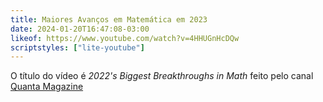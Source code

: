 ```yaml
---
title: Maiores Avanços em Matemática em 2023
date: 2024-01-20T16:47:08-03:00
likeof: https://www.youtube.com/watch?v=4HHUGnHcDQw
scriptstyles: ["lite-youtube"]
---
```


<lite-youtube videoid="4HHUGnHcDQw"></lite-youtube>

O título do vídeo é _2022's Biggest Breakthroughs in Math_ feito pelo canal [Quanta Magazine](https://www.youtube.com/@QuantaScienceChannel)
